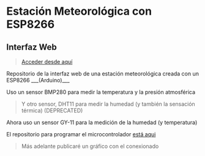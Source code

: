 # Estación Meteorológica con ESP8266
## Interfaz Web 

> <a href="http://ledemar.ddns.net/meteo" target="_new">Acceder desde aquí</a>


<p>Repositorio de la interfaz web de una estación meteorológica creada con un ESP8266 ___(Arduino)___ </p>
<p>Uso un sensor BMP280 para medir la temperatura y la presión atmosférica</p>

> Y otro sensor, DHT11 para medir la humedad (y también la sensación térmica) (DEPRECATED)

<p>Ahora uso un sensor GY-11 para la medición de la humedad (y temperatura)</p>
<p>El repositorio para programar el microcontrolador <a href="[https://github.com/mledpal/MeteoDuino](https://github.com/mledpal/meteoduino-firmware)" target="_blank">está aqui</a></p>

> Más adelante publicaré un gráfico con el conexionado

